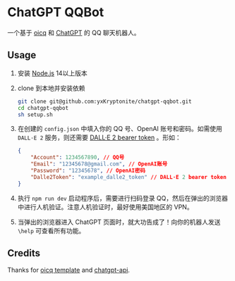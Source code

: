 # ChatGPT QQBot

一个基于 [oicq](https://github.com/takayama-lily/oicq) 和 [ChatGPT](https://chat.openai.com/) 的 QQ 聊天机器人。

## Usage

1. 安装 [Node.js](https://nodejs.org/) 14以上版本  
2. clone 到本地并安装依赖
    ```bash
    git clone git@github.com:yxKryptonite/chatgpt-qqbot.git
    cd chatgpt-qqbot
    sh setup.sh
    ```
3. 在创建的 `config.json` 中填入你的 QQ 号、OpenAI 账号和密码。如需使用 `DALL·E 2` 服务，则还需要 [DALL·E 2 bearer token](https://github.com/1998code/DALLE-2-App/issues/13) 。形如：

    ```json
    {
        "Account": 1234567890, // QQ号
        "Email": "12345678@gmail.com", // OpenAI账号
        "Password": "12345678", // OpenAI密码
        "Dalle2Token": "example_dalle2_token" // DALL·E 2 bearer token
    }
    ```

4. 执行 `npm run dev` 启动程序后，需要进行扫码登录 QQ，然后在弹出的浏览器中进行人机验证。注意人机验证时，最好使用美国地区的 VPN。
5. 当弹出的浏览器进入 ChatGPT 页面时，就大功告成了！向你的机器人发送 `\help` 可查看所有功能。

## Credits

<!-- > 如果你是初学者，建议通过下面的资料提升自己：  
[JavaScript语言基础](https://developer.mozilla.org/zh-CN/docs/Web/JavaScript) / [现代JavaScript教程](https://zh.javascript.info)  
[Node.js入门教程](http://nodejs.cn/learn)  
[5分钟上手TypeScript](https://www.tslang.cn/docs/handbook/typescript-in-5-minutes.html)  
[优秀npm三方库集合](https://github.com/sindresorhus/awesome-nodejs)  -->

Thanks for [oicq template](https://github.com/takayama-lily/oicq-template) and [chatgpt-api](https://github.com/transitive-bullshit/chatgpt-api).
